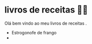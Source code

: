 # livros de receitas :man_cook:

Olá bem vindo ao meu livros de receitas .

- Estrogonofe de frango
- 
